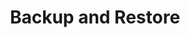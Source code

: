 ---
title: Backup and Restore
layout: default
has_children: true
permalink: /docs/backup-and-restore
---